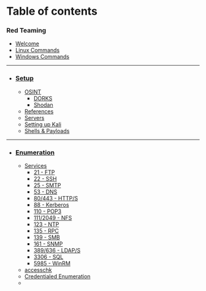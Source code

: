 # Table of contents

### Red Teaming
* [Welcome](README.md)
* [Linux Commands](linux%20commands.md)
* [Windows Commands](windows%20commands.md)
---
* ### [Setup](0%20-%20setup/README.md)
	* [OSINT](0%20-%20setup/osint/README.md)
		* [DORKS](0%20-%20setup/osint/dorks.md)
		* [Shodan](0%20-%20setup/osint/shodan.md)
	* [References](0%20-%20setup/references.md)
	* [Servers](0%20-%20setup/servers.md)
	* [Setting up Kali](0%20-%20setup/setting%20up%20kali.md)
	* [Shells & Payloads](0%20-%20setup/shells%20and%20payloads.md)

---
* ### [Enumeration](1%20-%20enumeration/README.md)
	* [Services](1%20-%20enumeration/services/README.md)
		* [21 - FTP](1%20-%20enumeration/services/21%20-%20FTP.md)
		* [22 - SSH](1%20-%20enumeration/services/22%20-%20SSH.md)
		* [25 - SMTP](1%20-%20enumeration/services/25%20-%20SMTP.md)
		* [53 - DNS](1%20-%20enumeration/services/53%20-%20DNS.md)
		* [80/443 - HTTP/S](1%20-%20enumeration/services/80%20-%20HTTP.md)
		* [88 - Kerberos](1%20-%20enumeration/services/88%20-%20Kerberos.md)
		* [110 - POP3](1%20-%20enumeration/services/110%20-%20POP3.md)
		* [111/2049 - NFS](1%20-%20enumeration/services/111%20-%20NFS.md)
		* [123 - NTP](1%20-%20enumeration/services/123%20-%20NTP.md)
		* [135 - RPC](1%20-%20enumeration/services/135%20-%20RPC.md)
		* [139 - SMB](1%20-%20enumeration/services/139%20-%20SMB.md)
		* [161 - SNMP](1%20-%20enumeration/services/161%20-%20SNMP.md)
		* [389/636 - LDAP/S](1%20-%20enumeration/services/389%20-%20LDAP.md)
		* [3306 - SQL](1%20-%20enumeration/services/3306%20-%20SQL.md)
		* [5985 - WinRM](1%20-%20enumeration/services/5985%20-%20WinRM.md)
	* [accesschk](1%20-%20enumeration/services/accesschk.md)
	* [Credentialed Enumeration](1%20-%20enumeration/services/credentialed#20enumeration.md)
	* 